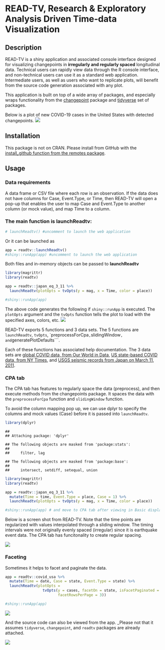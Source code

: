 READ-TV, Research & Exploratory Analysis Driven Time-data Visualization
================

## Description

READ-TV is a shiny application and associated console interface designed
for visualizing changepoints in **irregularly and regularly spaced**
longitudinal data. Technical users can rapidly view data through the R
console interface, and non-technical users can use it as a standard web
application. Intermediate users, as well as users who want to replicate
plots, will benefit from the source code generation associated with any
plot.

This application is built on top of a wide array of packages, and
especially wraps functionality from the
[changepoint](https://cran.r-project.org/web/packages/changepoint/index.html)
package and [tidyverse](https://github.com/tidyverse) set of packages.

Below is a plot of new COVID-19 cases in the United States with detected
changepoints. <img src="tools/readme/covid_global_us.png">

## Installation

This package is not on CRAN. Please install from GitHub with the
[install\_github function from the remotes
package](https://www.rdocumentation.org/packages/remotes/versions/2.2.0/topics/install_github).

## Usage

### Data requirements

A data frame or CSV file where each row is an observation. If the data
does not have columns for Case, Event.Type, or Time, then READ-TV will
open a pop-up that enables the user to map Case and Event.Type to
another column (or mock value), and map Time to a column.

### The main function is **launchReadtv**:

``` r
# launchReadtv() #uncomment to launch the web application
```

Or it can be launched as

``` r
app = readtv::launchReadtv()
#shiny::runApp(app) #uncomment to launch the web application
```

Both files and in-memory objects can be passed to **launchReadtv**

``` r
library(magrittr)
library(readtv)

app = readtv::japan_eq_3_11 %>% 
  launchReadtv(plotOpts = tvOpts(y = mag, x = Time, color = place))

#shiny::runApp(app)
```

The above code generates the following if `shiny::runApp` is executed.
The `plotOpts` argument and the `tvOpts` function tells the plot to load
with the specified axes, colors, etc.
<img src="tools/readme/japan_eq_3_11.png">

READ-TV exports 5 functions and 3 data sets. The 5 functions are
`launchReadtv`, `tvOpts`, \`preprocessForCpa`,`slidingWindow`,
and`generatePlotDefaults\`\`\`.

Each of these functions has associated help documentation. The 3 data
sets are [global COVID data, from Our World in
Data](https://ourworldindata.org/coronavirus-source-data), [US
state-based COVID data, from NY
Times](https://raw.githubusercontent.com/nytimes/covid-19-data/master/us-states.csv),
and [USGS seismic records from Japan on
March 11, 2011](https://earthquake.usgs.gov/earthquakes/map).

### CPA tab

The CPA tab has features to regularly space the data (preprocess), and
then execute methods from the changepoints package. It spaces the data
with the `preprocessForCpa` function and `slidingWindow` function.

To avoid the column mapping pop up, we can use dplyr to specify the
columns and mock values (Case) before it is passed into `launchReadtv`.

``` r
library(dplyr)
```

    ## 
    ## Attaching package: 'dplyr'

    ## The following objects are masked from 'package:stats':
    ## 
    ##     filter, lag

    ## The following objects are masked from 'package:base':
    ## 
    ##     intersect, setdiff, setequal, union

``` r
library(magrittr)
library(readtv)

app = readtv::japan_eq_3_11 %>% 
  mutate(Time = time, Event.Type = place, Case = 1) %>% 
  launchReadtv(plotOpts = tvOpts(y = mag, x = Time, color = place))

#shiny::runApp(app) # and move to CPA tab after viewing in Basic display tab
```

Below is a screen shot from READ-TV. Note that the time points are
regularized with values interpolated through a sliding window. The
timing intervals were not originally evenly spaced (irregular) since it
is earthquake event data. The CPA tab has funcitonality to create
regular spacing.

<img src="tools/readme/japan_eq_3_11_cpa.png">

### Faceting

Sometimes it helps to facet and paginate the data.

``` r
app = readtv::covid_usa %>% 
  mutate(Time = date, Case = state, Event.Type = state) %>% 
  launchReadtv(plotOpts = 
                 tvOpts(y = cases, facetOn = state, isFacetPaginated = TRUE,
                        facetRowsPerPage = 3))

#shiny::runApp(app)
```

<img src="tools/readme/covid_states_facet.png">

And the source code can also be viewed from the app. \_Please not that
it assumes `tidyverse`, `changepoint`, and `readtv` packages are already
attached.

<img src="tools/readme/covid_states_facet_src.png">
